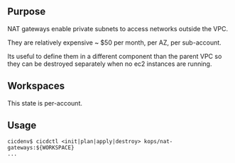 ## Purpose
NAT gateways enable private subnets to access networks outside the VPC.

They are relatively expensive ~ $50 per month, per AZ, per sub-account.

Its useful to define them in a different component than the parent VPC so
they can be destroyed separately when no ec2 instances are running.

## Workspaces
This state is per-account.

## Usage
```
cicdenv$ cicdctl <init|plan|apply|destroy> kops/nat-gateways:${WORKSPACE}
...
```
